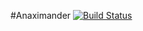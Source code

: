#Anaximander [![Build Status](https://secure.travis-ci.org/twistedvisions/anaximander.png?branch=master)](http://travis-ci.org/twistedvisions/anaximander)